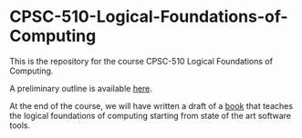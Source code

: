 # CPSC-510-Logical-Foundations-of-Computing

This is the repository for the course CPSC-510 Logical Foundations of Computing.

A preliminary outline is available [here](https://hackmd.io/@alexhkurz/SyloUyi2tJe).

At the end of the course, we will have written a draft of a [book](https://LEAP-at-chapman.github.io/CPSC-510-Logical-Foundations-of-Computing/intro.html) that teaches the logical foundations of computing starting from state of the art software tools.
